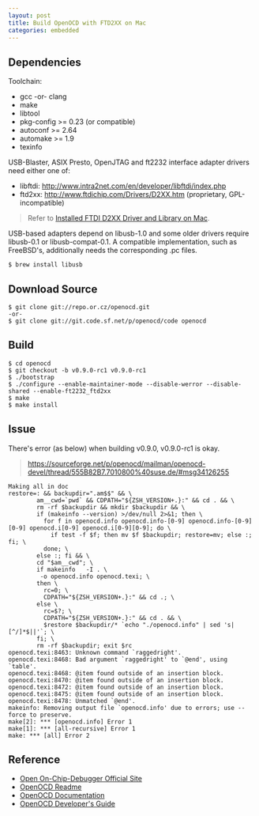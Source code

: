 ```yaml
---
layout: post
title: Build OpenOCD with FTD2XX on Mac
categories: embedded
---
```


## Dependencies

Toolchain:

- gcc -or- clang
- make
- libtool
- pkg-config >= 0.23 (or compatible)
- autoconf >= 2.64
- automake >= 1.9
- texinfo

USB-Blaster, ASIX Presto, OpenJTAG and ft2232 interface adapter
drivers need either one of:

- libftdi: http://www.intra2net.com/en/developer/libftdi/index.php
- ftd2xx: http://www.ftdichip.com/Drivers/D2XX.htm (proprietary,
  GPL-incompatible)

> Refer to [Installed FTDI D2XX Driver and Library on Mac](http://robbie-cao.github.io/blog/2016/05/17/install-ftdi-d2xx-driver-on-mac).

USB-based adapters depend on libusb-1.0 and some older drivers require
libusb-0.1 or libusb-compat-0.1. A compatible implementation, such as
FreeBSD's, additionally needs the corresponding .pc files.

```
$ brew install libusb
```


## Download Source

```
$ git clone git://repo.or.cz/openocd.git
-or-
$ git clone git://git.code.sf.net/p/openocd/code openocd
```

## Build

```
$ cd openocd
$ git checkout -b v0.9.0-rc1 v0.9.0-rc1
$ ./bootstrap
$ ./configure --enable-maintainer-mode --disable-werror --disable-shared --enable-ft2232_ftd2xx
$ make
$ make install
```

## Issue

There's error (as below) when building v0.9.0, v0.9.0-rc1 is okay.

> https://sourceforge.net/p/openocd/mailman/openocd-devel/thread/555B82B7.7010800%40suse.de/#msg34126255

```
Making all in doc
restore=: && backupdir=".am$$" && \
        am__cwd=`pwd` && CDPATH="${ZSH_VERSION+.}:" && cd . && \
        rm -rf $backupdir && mkdir $backupdir && \
        if (makeinfo --version) >/dev/null 2>&1; then \
          for f in openocd.info openocd.info-[0-9] openocd.info-[0-9][0-9] openocd.i[0-9] openocd.i[0-9][0-9]; do \
            if test -f $f; then mv $f $backupdir; restore=mv; else :; fi; \
          done; \
        else :; fi && \
        cd "$am__cwd"; \
        if makeinfo   -I . \
         -o openocd.info openocd.texi; \
        then \
          rc=0; \
          CDPATH="${ZSH_VERSION+.}:" && cd .; \
        else \
          rc=$?; \
          CDPATH="${ZSH_VERSION+.}:" && cd . && \
          $restore $backupdir/* `echo "./openocd.info" | sed 's|[^/]*$||'`; \
        fi; \
        rm -rf $backupdir; exit $rc
openocd.texi:8463: Unknown command `raggedright'.
openocd.texi:8468: Bad argument `raggedright' to `@end', using `table'.
openocd.texi:8468: @item found outside of an insertion block.
openocd.texi:8470: @item found outside of an insertion block.
openocd.texi:8472: @item found outside of an insertion block.
openocd.texi:8475: @item found outside of an insertion block.
openocd.texi:8478: Unmatched `@end'.
makeinfo: Removing output file `openocd.info' due to errors; use --force to preserve.
make[2]: *** [openocd.info] Error 1
make[1]: *** [all-recursive] Error 1
make: *** [all] Error 2
```


## Reference

- [Open On-Chip-Debugger Official Site](http://openocd.org)
- [OpenOCD Readme](http://repo.or.cz/w/openocd.git)
- [OpenOCD Documentation](http://openocd.org/doc-release/html/index.html)
- [OpenOCD Developer's Guide](http://openocd.org/doc/doxygen/html/index.html)

